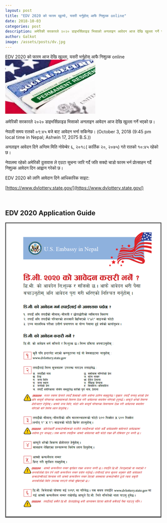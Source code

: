 ```yaml
---
layout: post
title: "EDV 2020 को फारम खुल्यो, यसरी भर्नुहोस् आफै निशुल्क online"
date: 2018-10-03
categories: post
description: अमेरिकी सरकारले २०२० डाइभर्सिफ़ाइड भिसाको अनलाइन आवेदन आज देखि खुल्ला गर्ने भएको छ। नेपाली समय रातको ०९:४५ बजे बाट आवेदन भर्ना सकिनेछ। EDV Visa, DV Lottery Result, Nepali Visa, US DV
author: Galkot
image: /assets/posts/dv.jpg
---
```


EDV 2020 को फारम आज देखि खुल्ला, यसरी भर्नुहोस् आफै निशुल्क online 
<br>
<img src="/assets/posts/dv.jpg" alt="edv 2020 visa lottery result nepal"><br>

अमेरिकी सरकारले २०२० डाइभर्सिफ़ाइड भिसाको अनलाइन आवेदन आज देखि खुल्ला गर्ने भएको छ। 

नेपाली समय रातको ०९:४५ बजे बाट आवेदन भर्ना सकिनेछ। (October 3, 2018 (9:45 pm local time in Nepal; Ashwin 17, 2075 B.S.))

अनलाइन आवेदन दिने अन्तिम मिति नोवेम्बेर ६, २०१८( कार्तिक २०, २०७५) गते रातको १०:४५ रहेको छ। 


नेपालमा रहेको अमेरिकी दुतावास ले एउटा सूचना जारि गर्दै जति सक्दो चाडो फारम भर्न प्रोत्साहन गर्दै निशुल्क आवेदन दिन आह्वान गरेको छ। 


EDV 2020 को लागि आवेदान दिने आधिकारिक साइट: 

[https://www.dvlottery.state.gov/](https://www.dvlottery.state.gov/)

<br>
<h2> EDV 2020 Application Guide </h2>
<img src="/assets/posts/dv2.png" alt="edv 2020 nepali visa how to guide">